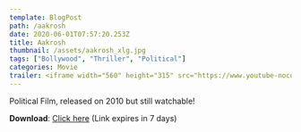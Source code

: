 ```yaml
---
template: BlogPost
path: /aakrosh
date: 2020-06-01T07:57:20.253Z
title: Aakrosh
thumbnail: /assets/aakrosh_xlg.jpg
tags: ["Bollywood", "Thriller", "Political"]
categories: Movie
trailer: <iframe width="560" height="315" src="https://www.youtube-nocookie.com/embed/aKXm8gAtgU4" frameborder="0" allow="accelerometer; autoplay; encrypted-media; gyroscope; picture-in-picture" allowfullscreen></iframe>
---
```

Political Film, released on 2010 but still watchable!

**Download**: [Click here](https://we.tl/t-5eUuZXcDA1) (Link expires in 7 days)
